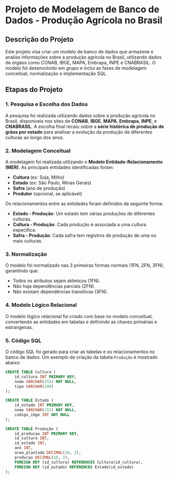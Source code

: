 # Projeto de Modelagem de Banco de Dados - Produção Agrícola no Brasil

## Descrição do Projeto

Este projeto visa criar um modelo de banco de dados que armazene e analise informações sobre a produção agrícola no Brasil, utilizando dados de órgãos como CONAB, IBGE, MAPA, Embrapa, INPE e CNABRASIL. O modelo foi desenvolvido em grupo e inclui as fases de modelagem conceitual, normalização e implementação SQL.

## Etapas do Projeto

### 1. Pesquisa e Escolha dos Dados
A pesquisa foi realizada utilizando dados sobre a produção agrícola no Brasil, disponíveis nos sites de **CONAB**, **IBGE**, **MAPA**, **Embrapa**, **INPE**, e **CNABRASIL**. A escolha final recaiu sobre a **série histórica de produção de grãos por estado** para analisar a evolução da produção de diferentes culturas ao longo dos anos.

### 2. Modelagem Conceitual
A modelagem foi realizada utilizando o **Modelo Entidade-Relacionamento (MER)**. As principais entidades identificadas foram:
- **Cultura** (ex: Soja, Milho)
- **Estado** (ex: São Paulo, Minas Gerais)
- **Safra** (ano de produção)
- **Produtor** (opcional, se aplicável)

Os relacionamentos entre as entidades foram definidos da seguinte forma:
- **Estado - Produção**: Um estado tem várias produções de diferentes culturas.
- **Cultura - Produção**: Cada produção é associada a uma cultura específica.
- **Safra - Produção**: Cada safra tem registros de produção de uma ou mais culturas.

### 3. Normalização
O modelo foi normalizado nas 3 primeiras formas normais (1FN, 2FN, 3FN), garantindo que:
- Todos os atributos sejam atômicos (1FN).
- Não haja dependências parciais (2FN).
- Não existam dependências transitivas (3FN).

### 4. Modelo Lógico Relacional
O modelo lógico relacional foi criado com base no modelo conceitual, convertendo as entidades em tabelas e definindo as chaves primárias e estrangeiras.

### 5. Código SQL
O código SQL foi gerado para criar as tabelas e os relacionamentos no banco de dados. Um exemplo de criação da tabela `Produção` é mostrado abaixo:

```sql
CREATE TABLE Cultura (
    id_cultura INT PRIMARY KEY,
    nome VARCHAR(255) NOT NULL,
    tipo VARCHAR(100)
);

CREATE TABLE Estado (
    id_estado INT PRIMARY KEY,
    nome VARCHAR(255) NOT NULL,
    codigo_ibge INT NOT NULL
);

CREATE TABLE Produção (
    id_producao INT PRIMARY KEY,
    id_cultura INT,
    id_estado INT,
    ano INT,
    area_plantada DECIMAL(10, 2),
    producao DECIMAL(10, 2),
    FOREIGN KEY (id_cultura) REFERENCES Cultura(id_cultura),
    FOREIGN KEY (id_estado) REFERENCES Estado(id_estado)
);
